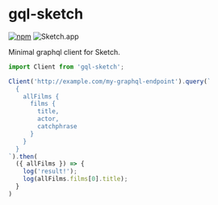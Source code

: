 # gql-sketch
[![npm](https://img.shields.io/npm/v/gql-sketch.svg)](https://www.npmjs.com/package/gql-sketch)
![Sketch.app](https://img.shields.io/badge/Sketch.app-43-brightgreen.svg)

Minimal graphql client for Sketch.

```js
import Client from 'gql-sketch';

Client('http://example.com/my-graphql-endpoint').query(`
  {
    allFilms {
      films {
        title,
        actor,
        catchphrase
      }
    }
  }
`).then(
  ({ allFilms }) => {
    log('result!');
    log(allFilms.films[0].title);
  }
)
```
